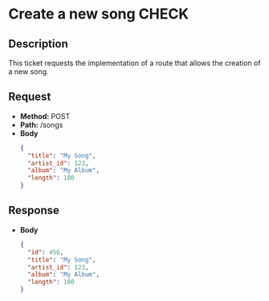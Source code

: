 # Create a new song CHECK

## Description

This ticket requests the implementation of a route that allows the creation of a new song.

## Request

- **Method:** POST
- **Path:** /songs
- **Body**
  ```json
  {
    "title": "My Song",
    "artist_id": 123,
    "album": "My Album",
    "length": 180
  }
  ```

## Response

- **Body**
  ```json
  {
    "id": 456,
    "title": "My Song",
    "artist_id": 123,
    "album": "My Album",
    "length": 180
  }
  ```
